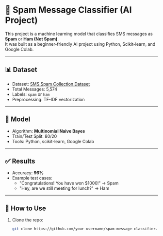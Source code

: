 # 📩 Spam Message Classifier (AI Project)

This project is a machine learning model that classifies SMS messages as **Spam** or **Ham (Not Spam)**.  
It was built as a beginner-friendly AI project using Python, Scikit-learn, and Google Colab.

---

## 📊 Dataset
- Dataset: [SMS Spam Collection Dataset](https://www.kaggle.com/datasets/uciml/sms-spam-collection-dataset)
- Total Messages: 5,574
- Labels: `spam` or `ham`
- Preprocessing: TF-IDF vectorization

---

## 🧠 Model
- Algorithm: **Multinomial Naive Bayes**
- Train/Test Split: 80/20
- Tools: Python, scikit-learn, Google Colab

---

## ✅ Results
- Accuracy: **96%**
- Example test cases:
  - "Congratulations! You have won $1000!" → Spam  
  - "Hey, are we still meeting for lunch?" → Ham  

---

## 🚀 How to Use
1. Clone the repo:  
   ```bash
   git clone https://github.com/your-username/spam-message-classifier.git
